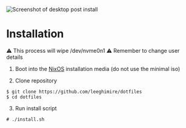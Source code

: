 ![Screenshot of desktop post install](./screenshot.png)

# Installation

⚠️  This process will wipe /dev/nvme0n1
⚠️  Remember to change user details

1. Boot into the [NixOS](https://nixos.org/download/) installation media (do not use the minimal iso)

2. Clone repository

```
$ git clone https://github.com/leeghimire/dotfiles
$ cd dotfiles
```

3. Run install script

```
# ./install.sh
```
